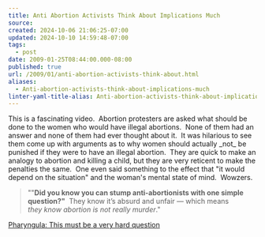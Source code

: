 ```yaml
---
title: Anti Abortion Activists Think About Implications Much
source: 
created: 2024-10-06 21:06:25-07:00
updated: 2024-10-10 14:59:48-07:00
tags:
  - post
date: 2009-01-25T08:44:00.000-08:00
published: true
url: /2009/01/anti-abortion-activists-think-about.html
aliases:
  - Anti-abortion-activists-think-about-implications-much
linter-yaml-title-alias: Anti-abortion-activists-think-about-implications-much
---
```



This is a fascinating video.  Abortion protesters are asked what should be done to the women who would have illegal abortions.  None of them had an answer and none of them had ever thought about it.  It was hilarious to see them come up with arguments as to why women should actually \_not\_ be punished if they were to have an illegal abortion.  They are quick to make an analogy to abortion and killing a child, but they are very reticent to make the penalties the same.  One even said something to the effect that "it would depend on the situation" and the woman's mental state of mind.  Wowzers.  

> ""**Did you know you can stump anti-abortionists with one simple question?"**  They know it’s absurd and unfair — which means _they know abortion is not really murder_."

[Pharyngula: This must be a very hard question](http://scienceblogs.com/pharyngula/2009/01/this_must_be_a_very_hard_quest.php)